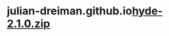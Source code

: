 # julian-dreiman.github.io[hyde-2.1.0.zip](https://github.com/julian-dreiman/julian-dreiman.github.io/files/9256362/hyde-2.1.0.zip)
